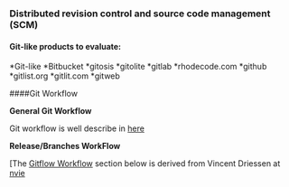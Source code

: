 
### Distributed revision control and source code management (SCM)


#### Git-like products to evaluate:

*Git-like
*Bitbucket
*gitosis
*gitolite
*gitlab
*rhodecode.com
*github
*gitlist.org
*gitlit.com
*gitweb


####Git Workflow

**General Git Workflow**

Git workflow is well describe in [here](https://www.atlassian.com/git/tutorials/comparing-workflows/centralized-workflow)

**Release/Branches WorkFlow**

[The [Gitflow Workflow](http://nvie.com/posts/a-successful-git-branching-model/) section below is derived from Vincent Driessen at [nvie](http://nvie.com)

